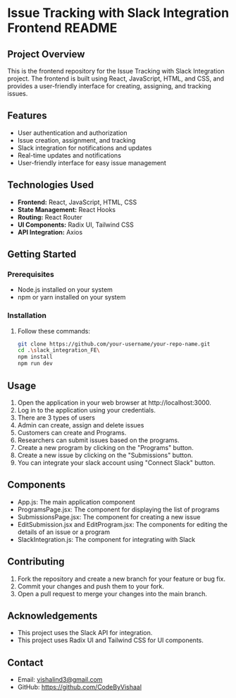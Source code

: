 # Issue Tracking with Slack Integration Frontend README

## Project Overview

This is the frontend repository for the Issue Tracking with Slack Integration project. The frontend is built using React, JavaScript, HTML, and CSS, and provides a user-friendly interface for creating, assigning, and tracking issues.

## Features

- User authentication and authorization
- Issue creation, assignment, and tracking
- Slack integration for notifications and updates
- Real-time updates and notifications
- User-friendly interface for easy issue management

## Technologies Used

- **Frontend:** React, JavaScript, HTML, CSS
- **State Management:** React Hooks
- **Routing:** React Router
- **UI Components:** Radix UI, Tailwind CSS
- **API Integration:** Axios

## Getting Started

### Prerequisites

- Node.js installed on your system
- npm or yarn installed on your system

### Installation

1. Follow these commands:
   ```bash
   git clone https://github.com/your-username/your-repo-name.git
   cd .\slack_integration_FE\
   npm install
   npm run dev

## Usage

1. Open the application in your web browser at http://localhost:3000.
2. Log in to the application using your credentials.
3. There are 3 types of users
4. Admin can create, assign and delete issues
5. Customers can create and Programs.
6. Researchers can submit issues based on the programs.
7. Create a new program by clicking on the "Programs" button.
8. Create a new issue by clicking on the "Submissions" button.
9. You can integrate your slack account using "Connect Slack" button.

## Components

- App.js: The main application component
- ProgramsPage.jsx: The component for displaying the list of programs
- SubmissionsPage.jsx: The component for creating a new issue
- EditSubmission.jsx and EditProgram.jsx: The components for editing the details of an issue or a program
- SlackIntegration.js: The component for integrating with Slack

## Contributing

1. Fork the repository and create a new branch for your feature or bug fix.
2. Commit your changes and push them to your fork.
3. Open a pull request to merge your changes into the main branch.

## Acknowledgements

- This project uses the Slack API for integration.
- This project uses Radix UI and Tailwind CSS for UI components.

## Contact

- Email: vishalind3@gmail.com
- GitHub: https://github.com/CodeByVishaal